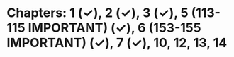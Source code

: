 # Chapters: 1 (✓), 2 (✓), 3 (✓), 5 (113-115 IMPORTANT) (✓), 6 (153-155 IMPORTANT) (✓), 7 (✓), 10, 12, 13, 14
